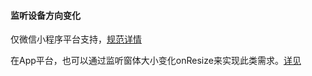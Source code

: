 #### 监听设备方向变化

仅微信小程序平台支持，[规范详情](https://developers.weixin.qq.com/miniprogram/dev/api/device/motion/wx.startDeviceMotionListening.html)

在App平台，也可以通过监听窗体大小变化onResize来实现此类需求。[详见](https://uniapp.dcloud.io/collocation/frame/lifetime?id=%e9%a1%b5%e9%9d%a2%e7%94%9f%e5%91%bd%e5%91%a8%e6%9c%9f)
